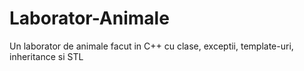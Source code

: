 # Laborator-Animale
Un laborator de animale facut in C++ cu clase, exceptii, template-uri, inheritance si STL
